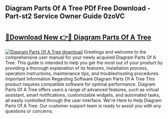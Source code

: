 ## Diagram Parts Of A Tree PDf Free Download - Part-st2 Service Owner Guide 0zoVC

# <h2><a href="http://dfntiu9.blite.top/?on=Diagram+Parts+Of+A+Tree">🔗Download New 👉🔴 Diagram Parts Of A Tree</a></h2>

[![Diagram Parts Of A Tree download](https://i.imgur.com/lujVjoI.png)](http://dfntiu9.blite.top/?on=Diagram+Parts+Of+A+Tree)
Greetings and welcome to the comprehensive user manual for your newly acquired Diagram Parts Of A Tree. This guide is intended to help you get the most out of your product by providing a thorough explanation of its features, installation process, operation instructions, maintenance tips, and troubleshooting procedures. Important Information Regarding Software Diagram Parts Of A Tree This product requires compatible software for optimal performance. Diagram Parts Of A Tree offers users a range of advanced features, such as virtual assistant, smart notifications, customizable widgets, and automated tasks, all easily controlled through the user interface. We're Here to Help Diagram Parts Of A Tree. Our customer support team is ready to assist you with any questions or concerns.
